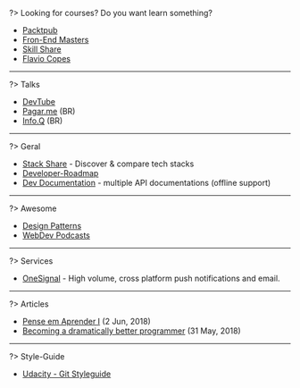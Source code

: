 ?> Looking for courses? Do you want learn something?

- [Packtpub](https://www.packtpub.com/)
- [Fron-End Masters](https://frontendmasters.com/courses/)
- [Skill Share](https://www.skillshare.com)
- [Flavio Copes](https://flaviocopes.com/)

---

?> Talks

- [DevTube](https://dev.tube/)
- [Pagar.me](https://www.youtube.com/channel/UCNhSCufrcOMeFvzEM7tt9Lw/videos) (BR)
- [Info.Q](https://www.infoq.com/br/presentations?utm_source=infoq&utm_medium=breadcrumbs_feature&utm_campaign=breadcrumbs) (BR)

---

?> Geral

- [Stack Share](https://stackshare.io/) - Discover & compare tech stacks
- [Developer-Roadmap](https://github.com/kamranahmedse/developer-roadmap)
- [Dev Documentation](https://devdocs.io) - multiple API documentations (offline support)

---

?> Awesome

- [Design Patterns](https://github.com/DovAmir/awesome-design-patterns)
- [WebDev Podcasts](https://github.com/vernonk/webdev-podcasts)

---

?> Services

- [OneSignal](https://onesignal.com/) - High volume, cross platform push notifications and email.

---

?> Articles

- [Pense em Aprender I](https://medium.com/@ferreiradev/pense-em-aprender-parte-1-os-3-n%C3%ADveis-do-saber-2e7cf5d8024a) (2 Jun, 2018)
- [Becoming a dramatically better programmer](https://recurse.henrystanley.com/post/better/) (31 May, 2018)

---

?> Style-Guide

- [Udacity - Git Styleguide](https://udacity.github.io/git-styleguide/)